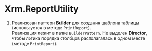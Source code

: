 # Xrm.ReportUtility

1. Реализован паттерн **Builder** для создания шаблона таблицы (используется в методе `PrintReport`).  
Реализация лежит в папке `BuilderPattern`. Не выделен **Director**, чтобы логика порядка столбцов располагалась в одном месте (методе `PrintReport`).
